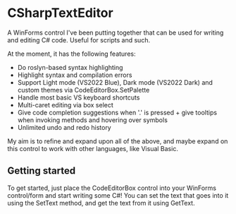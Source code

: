 # CSharpTextEditor
A WinForms control I've been putting together that can be used for writing and editing C# code. Useful for scripts and such.

At the moment, it has the following features:
- Do roslyn-based syntax highlighting 
- Highlight syntax and compilation errors
- Support Light mode (VS2022 Blue), Dark mode (VS2022 Dark) and custom themes via CodeEditorBox.SetPalette
- Handle most basic VS keyboard shortcuts
- Multi-caret editing via box select
- Give code completion suggestions when '.' is pressed + give tooltips when invoking methods and hovering over symbols
- Unlimited undo and redo history

My aim is to refine and expand upon all of the above, and maybe expand on this control to work with other languages, like Visual Basic.

## Getting started
To get started, just place the CodeEditorBox control into your WinForms control/form and start writing some C#! You can set the text that goes into it using the SetText method, and get the text from it using GetText.